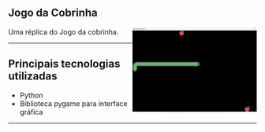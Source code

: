 ## Jogo da Cobrinha


<p><img align="right" src="https://github.com/0Kunz/PROJETOS/blob/main/Jogo%20da%20Cobrinha/apresentação/meio.png" width=50% height=50% /></p>


<p>Uma réplica do Jogo da cobrinha.</p>
<hr>

## Principais tecnologias utilizadas

* Python
* Biblioteca pygame para interface gráfica

<hr>
</body>

